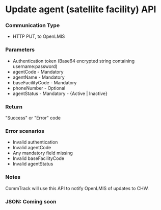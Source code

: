 # Update agent (satellite facility) API

### Communication Type

- HTTP PUT, to OpenLMIS

### Parameters

- Authentication token (Base64 encrypted string containing username:password)
- agentCode - Mandatory
- agentName - Mandatory
- baseFacilityCode - Mandatory
- phoneNumber - Optional  
- agentStatus - Mandatory - {Active | Inactive}

### Return

"Success" or "Error" code

### Error scenarios

- Invalid authentication
- Invalid agentCode
- Any mandatory field missing
- Invalid baseFacilityCode
- Invalid agentStatus

### Notes

CommTrack will use this API to notify OpenLMIS of updates to CHW.

### JSON: Coming soon
